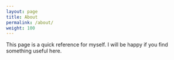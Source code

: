 ```yaml
---
layout: page
title: About
permalink: /about/
weight: 100
---
```


This page is a quick reference for myself. I will be happy if you find something useful here.
